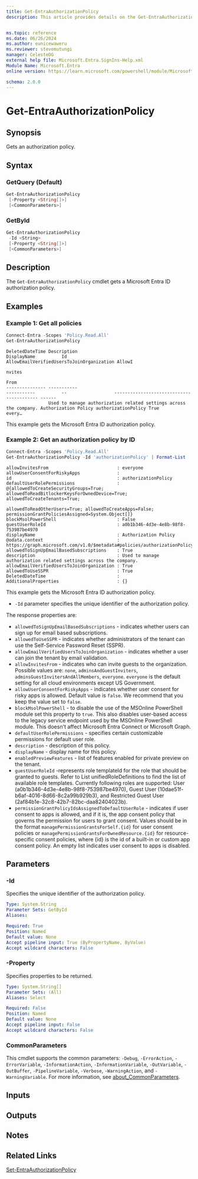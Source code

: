 ```yaml
---
title: Get-EntraAuthorizationPolicy
description: This article provides details on the Get-EntraAuthorizationPolicy command.


ms.topic: reference
ms.date: 06/26/2024
ms.author: eunicewaweru
ms.reviewer: stevemutungi
manager: CelesteDG
external help file: Microsoft.Entra.SignIns-Help.xml
Module Name: Microsoft.Entra
online version: https://learn.microsoft.com/powershell/module/Microsoft.Entra/Get-EntraAuthorizationPolicy

schema: 2.0.0
---
```


# Get-EntraAuthorizationPolicy

## Synopsis

Gets an authorization policy.

## Syntax

### GetQuery (Default)

```powershell
Get-EntraAuthorizationPolicy
 [-Property <String[]>]
 [<CommonParameters>]
```

### GetById

```powershell
Get-EntraAuthorizationPolicy
 -Id <String>
 [-Property <String[]>]
 [<CommonParameters>]
```

## Description

The `Get-EntraAuthorizationPolicy` cmdlet gets a Microsoft Entra ID authorization policy.

## Examples

### Example 1: Get all policies

```powershell
Connect-Entra -Scopes 'Policy.Read.All'
Get-EntraAuthorizationPolicy
```

```Output
DeletedDateTime Description                                                       DisplayName          Id                  AllowEmailVerifiedUsersToJoinOrganization AllowI
                                                                                                                                                                     nvites
                                                                                                                                                                     From
--------------- -----------                                                       -----------          --                  ----------------------------------------- ------
                Used to manage authorization related settings across the company. Authorization Policy authorizationPolicy True                                      every…
```

This example gets the Microsoft Entra ID authorization policy.

### Example 2: Get an authorization policy by ID

```powershell
Connect-Entra -Scopes 'Policy.Read.All'
Get-EntraAuthorizationPolicy -Id 'authorizationPolicy' | Format-List
```

```Output
allowInvitesFrom                          : everyone
allowUserConsentForRiskyApps              :
id                                        : authorizationPolicy
defaultUserRolePermissions                : @{allowedToCreateSecurityGroups=True; allowedToReadBitlockerKeysForOwnedDevice=True; allowedToCreateTenants=True;
                                            allowedToReadOtherUsers=True; allowedToCreateApps=False; permissionGrantPoliciesAssigned=System.Object[]}
blockMsolPowerShell                       : False
guestUserRoleId                           : a0b1b346-4d3e-4e8b-98f8-753987be4970
displayName                               : Authorization Policy
@odata.context                            : https://graph.microsoft.com/v1.0/$metadata#policies/authorizationPolicy/$entity
allowedToSignUpEmailBasedSubscriptions    : True
description                               : Used to manage authorization related settings across the company.
allowEmailVerifiedUsersToJoinOrganization : True
allowedToUseSSPR                          : True
DeletedDateTime                           :
AdditionalProperties                      : {}
```

This example gets the Microsoft Entra ID authorization policy.

- `-Id` parameter specifies the unique identifier of the authorization policy.

The response properties are:

- `allowedToSignUpEmailBasedSubscriptions` - indicates whether users can sign up for email based subscriptions.
- `allowedToUseSSPR` - indicates whether administrators of the tenant can use the Self-Service Password Reset (SSPR).
- `allowEmailVerifiedUsersToJoinOrganization` - indicates whether a user can join the tenant by email validation.
- `allowInvitesFrom` - indicates who can invite guests to the organization. Possible values are: `none`, `adminsAndGuestInviters`, `adminsGuestInvitersAndAllMembers`, `everyone`. `everyone` is the default setting for all cloud environments except US Government.
- `allowUserConsentForRiskyApps` - indicates whether user consent for risky apps is allowed. Default value is `false`. We recommend that you keep the value set to `false`.
- `blockMsolPowerShell` - to disable the use of the MSOnline PowerShell module set this property to `true`. This also disables user-based access to the legacy service endpoint used by the MSOnline PowerShell module. This doesn't affect Microsoft Entra Connect or Microsoft Graph.
- `defaultUserRolePermissions` - specifies certain customizable permissions for default user role.
- `description` - description of this policy.
- `displayName` - display name for this policy.
- `enabledPreviewFeatures` - list of features enabled for private preview on the tenant.
- `guestUserRoleId` -represents role templateId for the role that should be granted to guests. Refer to List unifiedRoleDefinitions to find the list of available role templates. Currently following roles are supported: User (a0b1b346-4d3e-4e8b-98f8-753987be4970), Guest User (10dae51f-b6af-4016-8d66-8c2a99b929b3), and Restricted Guest User (2af84b1e-32c8-42b7-82bc-daa82404023b).
- `permissionGrantPolicyIdsAssignedToDefaultUserRole` - indicates if user consent to apps is allowed, and if it is, the app consent policy that governs the permission for users to grant consent. Values should be in the format `managePermissionGrantsForSelf.{id}` for user consent policies or `managePermissionGrantsForOwnedResource.{id}` for resource-specific consent policies, where {id} is the id of a built-in or custom app consent policy. An empty list indicates user consent to apps is disabled.

## Parameters

### -Id

Specifies the unique identifier of the authorization policy.

```yaml
Type: System.String
Parameter Sets: GetById
Aliases:

Required: True
Position: Named
Default value: None
Accept pipeline input: True (ByPropertyName, ByValue)
Accept wildcard characters: False
```

### -Property

Specifies properties to be returned.

```yaml
Type: System.String[]
Parameter Sets: (All)
Aliases: Select

Required: False
Position: Named
Default value: None
Accept pipeline input: False
Accept wildcard characters: False
```

### CommonParameters

This cmdlet supports the common parameters: `-Debug`, `-ErrorAction`, `-ErrorVariable`, `-InformationAction`, `-InformationVariable`, `-OutVariable`, `-OutBuffer`, `-PipelineVariable`, `-Verbose`, `-WarningAction`, and `-WarningVariable`. For more information, see [about_CommonParameters](https://go.microsoft.com/fwlink/?LinkID=113216).

## Inputs

## Outputs

## Notes

## Related Links

[Set-EntraAuthorizationPolicy](Set-EntraAuthorizationPolicy.md)
